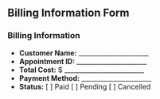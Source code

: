 ## Billing Information Form

### Billing Information
- **Customer Name:** ______________________
- **Appointment ID:** ______________________
- **Total Cost:** $ _________________________
- **Payment Method:** ______________________
- **Status:** [ ] Paid [ ] Pending [ ] Cancelled

